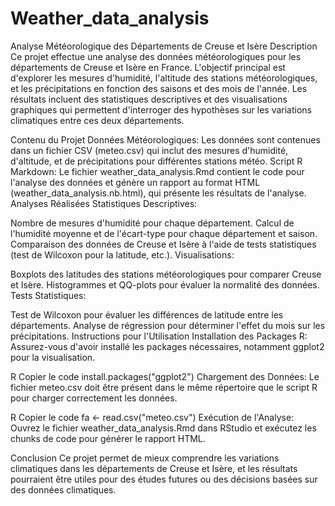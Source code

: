 # Weather_data_analysis
Analyse Météorologique des Départements de Creuse et Isère
Description
Ce projet effectue une analyse des données météorologiques pour les départements de Creuse et Isère en France. L'objectif principal est d'explorer les mesures d'humidité, l'altitude des stations météorologiques, et les précipitations en fonction des saisons et des mois de l'année. Les résultats incluent des statistiques descriptives et des visualisations graphiques qui permettent d'interroger des hypothèses sur les variations climatiques entre ces deux départements.

Contenu du Projet
Données Météorologiques: Les données sont contenues dans un fichier CSV (meteo.csv) qui inclut des mesures d'humidité, d'altitude, et de précipitations pour différentes stations météo.
Script R Markdown: Le fichier weather_data_analysis.Rmd contient le code pour l'analyse des données et génère un rapport au format HTML (weather_data_analysis.nb.html), qui présente les résultats de l'analyse.
Analyses Réalisées
Statistiques Descriptives:

Nombre de mesures d'humidité pour chaque département.
Calcul de l'humidité moyenne et de l'écart-type pour chaque département et saison.
Comparaison des données de Creuse et Isère à l'aide de tests statistiques (test de Wilcoxon pour la latitude, etc.).
Visualisations:

Boxplots des latitudes des stations météorologiques pour comparer Creuse et Isère.
Histogrammes et QQ-plots pour évaluer la normalité des données.
Tests Statistiques:

Test de Wilcoxon pour évaluer les différences de latitude entre les départements.
Analyse de régression pour déterminer l'effet du mois sur les précipitations.
Instructions pour l'Utilisation
Installation des Packages R: Assurez-vous d'avoir installé les packages nécessaires, notamment ggplot2 pour la visualisation.

R
Copier le code
install.packages("ggplot2")
Chargement des Données: Le fichier meteo.csv doit être présent dans le même répertoire que le script R pour charger correctement les données.

R
Copier le code
fa <- read.csv("meteo.csv")
Exécution de l'Analyse: Ouvrez le fichier weather_data_analysis.Rmd dans RStudio et exécutez les chunks de code pour générer le rapport HTML.

Conclusion
Ce projet permet de mieux comprendre les variations climatiques dans les départements de Creuse et Isère, et les résultats pourraient être utiles pour des études futures ou des décisions basées sur des données climatiques.
